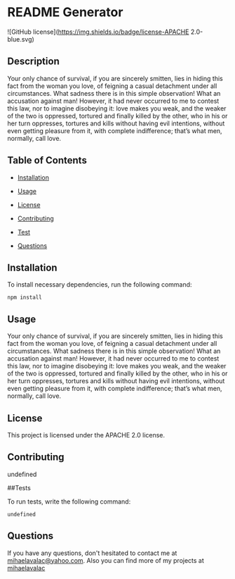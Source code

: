  # README Generator
  ![GitHub license](https://img.shields.io/badge/license-APACHE 2.0-blue.svg)

  ## Description

  Your only chance of survival, if you are sincerely smitten, lies in hiding this fact from the woman you love, of feigning a casual detachment under all circumstances. What sadness there is in this simple observation! What an accusation against man! However, it had never occurred to me to contest this law, nor to imagine disobeying it: love makes you weak, and the weaker of the two is oppressed, tortured and finally killed by the other, who in his or her turn oppresses, tortures and kills without having evil intentions, without even getting pleasure from it, with complete indifference; that’s what men, normally, call love.

  ## Table of Contents
  
  * [Installation](#installation)
  
  * [Usage](#usage)
  
  * [License](#license)
  
  * [Contributing](#contribution)
  
  * [Test](#tests)
  
  * [Questions](#questions)
  
  ## Installation 
  
  To install necessary dependencies, run the following command:

  ```
  npm install
  ```
  
  ## Usage

  Your only chance of survival, if you are sincerely smitten, lies in hiding this fact from the woman you love, of feigning a casual detachment under all circumstances. What sadness there is in this simple observation! What an accusation against man! However, it had never occurred to me to contest this law, nor to imagine disobeying it: love makes you weak, and the weaker of the two is oppressed, tortured and finally killed by the other, who in his or her turn oppresses, tortures and kills without having evil intentions, without even getting pleasure from it, with complete indifference; that’s what men, normally, call love.

  ## License

This project is licensed under the APACHE 2.0 license.
  
  ## Contributing
  
  undefined
  
  ##Tests
  
  To run tests, write the following command:
  ```
  undefined
  ```
  ## Questions

  If you have any questions, don't hesitated to contact me at  mihaelavalac@yahoo.com. Also you can find more of my projects at [mihaelavalac](https://github.com/mihaelavalac/)

  